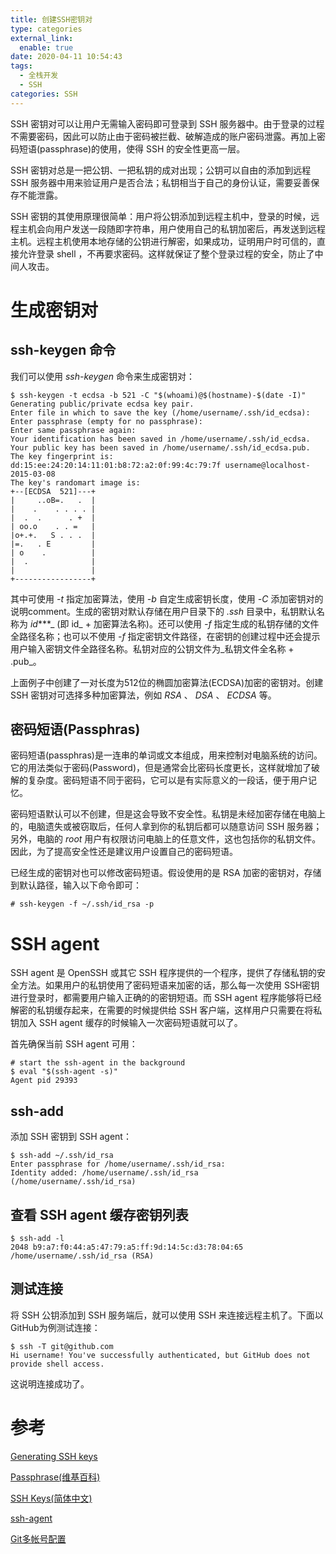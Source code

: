 ```yaml
---
title: 创建SSH密钥对
type: categories
external_link:
  enable: true
date: 2020-04-11 10:54:43
tags:
  - 全栈开发
  - SSH
categories: SSH
---
```



SSH 密钥对可以让用户无需输入密码即可登录到 SSH 服务器中。由于登录的过程不需要密码，因此可以防止由于密码被拦截、破解造成的账户密码泄露。再加上密码短语(passphrase)的使用，使得 SSH 的安全性更高一层。

SSH 密钥对总是一把公钥、一把私钥的成对出现；公钥可以自由的添加到远程 SSH 服务器中用来验证用户是否合法；私钥相当于自己的身份认证，需要妥善保存不能泄露。

SSH 密钥的其使用原理很简单：用户将公钥添加到远程主机中，登录的时候，远程主机会向用户发送一段随即字符串，用户使用自己的私钥加密后，再发送到远程主机。远程主机使用本地存储的公钥进行解密，如果成功，证明用户时可信的，直接允许登录 shell ，不再要求密码。这样就保证了整个登录过程的安全，防止了中间人攻击。
<!-- more -->
# 生成密钥对

## ssh-keygen 命令

我们可以使用 _ssh-keygen_ 命令来生成密钥对：

```
$ ssh-keygen -t ecdsa -b 521 -C "$(whoami)@$(hostname)-$(date -I)"
Generating public/private ecdsa key pair.
Enter file in which to save the key (/home/username/.ssh/id_ecdsa):
Enter passphrase (empty for no passphrase):
Enter same passphrase again:
Your identification has been saved in /home/username/.ssh/id_ecdsa.
Your public key has been saved in /home/username/.ssh/id_ecdsa.pub.
The key fingerprint is:
dd:15:ee:24:20:14:11:01:b8:72:a2:0f:99:4c:79:7f username@localhost-2015-03-08
The key's randomart image is:
+--[ECDSA  521]---+
|     ..oB=.   .  |
|    .    . . . . |
|  .  .      . +  |
| oo.o    . . =   |
|o+.+.   S . . .  |
|=.   . E         |
| o    .          |
|  .              |
|                 |
+-----------------+

```

其中可使用 _-t_ 指定加密算法，使用 _-b_ 自定生成密钥长度，使用 _-C_ 添加密钥对的说明comment。生成的密钥对默认存储在用户目录下的 _.ssh_ 目录中，私钥默认名称为 _id_***_ (即 id_ + 加密算法名称)。还可以使用 _-f_ 指定生成的私钥存储的文件全路径名称；也可以不使用 _-f_ 指定密钥文件路径，在密钥的创建过程中还会提示用户输入密钥文件全路径名称。私钥对应的公钥文件为_私钥文件全名称 \+ .pub_。

上面例子中创建了一对长度为512位的椭圆加密算法(ECDSA)加密的密钥对。创建 SSH 密钥对可选择多种加密算法，例如 _RSA_ 、 _DSA_ 、 _ECDSA_ 等。

## 密码短语(Passphras)

密码短语(passphras)是一连串的单词或文本组成，用来控制对电脑系统的访问。它的用法类似于密码(Password)，但是通常会比密码长度更长，这样就增加了破解的复杂度。密码短语不同于密码，它可以是有实际意义的一段话，便于用户记忆。

密码短语默认可以不创建，但是这会导致不安全性。私钥是未经加密存储在电脑上的，电脑遗失或被窃取后，任何人拿到你的私钥后都可以随意访问 SSH 服务器；另外，电脑的 _root_ 用户有权限访问电脑上的任意文件，这也包括你的私钥文件。因此，为了提高安全性还是建议用户设置自己的密码短语。

已经生成的密钥对也可以修改密码短语。假设使用的是 RSA 加密的密钥对，存储到默认路径，输入以下命令即可：

```
# ssh-keygen -f ~/.ssh/id_rsa -p

```

# SSH agent

SSH agent 是 OpenSSH 或其它 SSH 程序提供的一个程序，提供了存储私钥的安全方法。如果用户的私钥使用了密码短语来加密的话，那么每一次使用 SSH密钥进行登录时，都需要用户输入正确的的密钥短语。而 SSH agent 程序能够将已经解密的私钥缓存起来，在需要的时候提供给 SSH 客户端，这样用户只需要在将私钥加入 SSH agent 缓存的时候输入一次密码短语就可以了。

首先确保当前 SSH agent 可用：

```
# start the ssh-agent in the background
$ eval "$(ssh-agent -s)"
Agent pid 29393

```

ssh-add
-------

添加 SSH 密钥到 SSH agent：

```
$ ssh-add ~/.ssh/id_rsa
Enter passphrase for /home/username/.ssh/id_rsa:
Identity added: /home/username/.ssh/id_rsa (/home/username/.ssh/id_rsa)

```

## 查看 SSH agent 缓存密钥列表

```
$ ssh-add -l
2048 b9:a7:f0:44:a5:47:79:a5:ff:9d:14:5c:d3:78:04:65 /home/username/.ssh/id_rsa (RSA)

```

## 测试连接

将 SSH 公钥添加到 SSH 服务端后，就可以使用 SSH 来连接远程主机了。下面以 GitHub为例测试连接：

```
$ ssh -T git@github.com
Hi username! You've successfully authenticated, but GitHub does not provide shell access.

```

这说明连接成功了。

# 参考

[Generating SSH keys](https://help.github.com/articles/generating-ssh-keys/ "generating ssh keys")

[Passphrase(维基百科)](http://en.wikipedia.org/wiki/Passphrase%20Passphrase)

[SSH Keys(简体中文)](https://daemon369.github.io/ssh/2015/03/08/%22https://wiki.archlinux.org/index.php/SSH_Keys_(%E7%AE%80%E4%BD%93%E4%B8%AD%E6%96%87)%22 "SSH Keys(简体中文)")

[ssh-agent](http://en.wikipedia.org/wiki/Ssh-agent%20ssh-agent)

[Git多帐号配置](http://yeungeek.com/2014/06/26/Git%E5%A4%9A%E5%B8%90%E5%8F%B7%E9%85%8D%E7%BD%AE/%20Git%E5%A4%9A%E5%B8%90%E5%8F%B7%E9%85%8D%E7%BD%AE)
